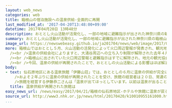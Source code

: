 ```yaml
---
layout: web_news
categories: web
title: 箱根山の宿泊施設への温泉供給-全面的に再開
last_modified_at: '2017-04-20T13:48:00+09:00'
datetime: 2017年04月20日 13時48分
description: おととし火山活動が活発化し、一部の地域に避難指示が出された神奈川県の箱根山の７０軒の宿泊施設で、止まったままになっていた温泉の供給が２０日までにほぼ全面的に再開されました。
summary: おととし火山活動が活発化し、一部の地域に避難指示が出された神奈川県の箱根山の７０軒の宿泊施設で、止まったままになっていた温泉の供給が２０日までにほぼ全面的に再開されました。
image_url: https://newswebeasy.github.io/ja201704/news/web/image/2017/04/21/k10010955161000.jpg
more: 箱根山ではおととし５月、火山活動の活発化によって火口周辺警報が発表され、観光地として知られる大涌谷の周辺に避難指示が出されました。<br /><br />こうした中、大涌谷から温泉の供給を受けていた箱根町の仙石原地区のおよそ７０軒の宿泊施設では、火山活動の影響で温泉を引く設備が壊れたため供給が止まったままになっていました。<br
  /><br />温泉の供給会社によりますと、大涌谷周辺への立ち入り制限が解除された去年４月以降進められてきた設備の復旧作業がほぼ終わり、２０日までにほとんどの施設で温泉の供給が再開されたということです。<br
  /><br />箱根山に出されていた火口周辺警報と避難指示はすでに解除され、地元の観光協会によりますと、一時落ち込んでいた観光客の数も火山活動が活発化する前とほぼ同じ水準に戻っているということです。<br
  /><br />今回、温泉の供給が再開されたことで、おととしの火山活動による影響はほぼ解消された形となりました。<br /><br />箱根町観光協会の高橋始専務理事は「箱根にとって温泉は生命線であり、供給の再開は大変喜ばしいことです。これを契機にさらに多くの観光客に来てもらえるよう取り組んでいきます」と話しています。
body:
- text: 仙石原地区にある温泉旅館「伊藤山荘」では、おととしの６月に温泉の供給が完全に止まりました。このため旅館では水道水をボイラーで沸かし薬草を入れた風呂を提供してきましたが、宿泊客の数は以前よりも少ない状態が続いていたということです。<br
    />およそ２年ぶりに温泉の供給が再開されたことを受け、旅館の経営者は２０日、常連の宿泊客に電話をかけ、再び乳白色の温泉を楽しめるようになったことを知らせていました。<br
    />旅館を経営する伊藤恭二さんは「温泉が出てほっとしています。以前は温泉が出ることが当たり前でしたが、ありがたみを実感しています。大型連休の前に供給が再開されて本当によかったです」と話していました。
  title: 温泉供給が再開された旅館は
easy_news_url: /news/easy/2017/04/21/箱根の仙石原地区-ホテルや旅館に温泉が戻る/
source_url: http://www3.nhk.or.jp/news/html/20170420/k10010955161000.html
...
```

